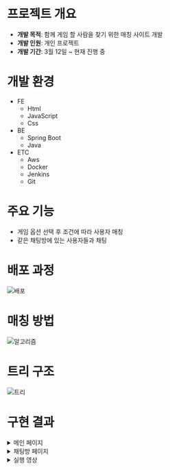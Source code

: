 # 프로젝트 개요
* **개발 목적**: 함께 게임 할 사람을 찾기 위한 매칭 사이트 개발
* **개발 인원**: 개인 프로젝트  
* **개발 기간**: 3월 12일 ~ 현재 진행 중

# 개발 환경
* FE
  * Html
  * JavaScript
  * Css
* BE
  * Spring Boot
  * Java
* ETC
  * Aws
  * Docker
  * Jenkins
  * Git

# 주요 기능
* 게임 옵션 선택 후 조건에 따라 사용자 매칭
* 같은 채팅방에 있는 사용자들과 채팅

# 배포 과정
![배포](https://github.com/iolm6980/matching/assets/133768355/9d73b9b8-4daa-4c11-8404-7a70689092cc)

# 매칭 방법
![알고리즘](https://github.com/iolm6980/matching/assets/133768355/16793654-a07e-4bf9-a3b7-a6350a928b0a)

# 트리 구조
![트리](https://github.com/iolm6980/matching/assets/133768355/4eebca1b-b76f-4410-9aa2-290d229e98d6)


# 구현 결과  

<details>
<summary>메인 페이지</summary>

![메인](https://github.com/iolm6980/matching/assets/133768355/1a7ba75a-b81c-4d69-8f58-8ef78cb40292)
</details>

<details>
<summary>채팅방 페이지</summary>

![채팅](https://github.com/iolm6980/matching/assets/133768355/09217e75-cce4-4d68-ad71-bb17cd1dfba0)
</details>


<details>
<summary>실행 영상</summary>

https://github.com/iolm6980/movie/assets/133768355/1e3db8fb-88c0-4a13-9c12-b1c3fd4ffe9f
</details>

  
